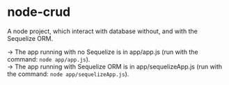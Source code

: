 # node-crud

A node project, which interact with database without, and with the Sequelize ORM. <br/>

  -> The app running with no Sequelize is in app/app.js (run with the command: `node app/app.js`). <br/> 
  -> The app running with Sequelize ORM is in app/sequelizeApp.js (run with the command: `node app/sequelizeApp.js`).
